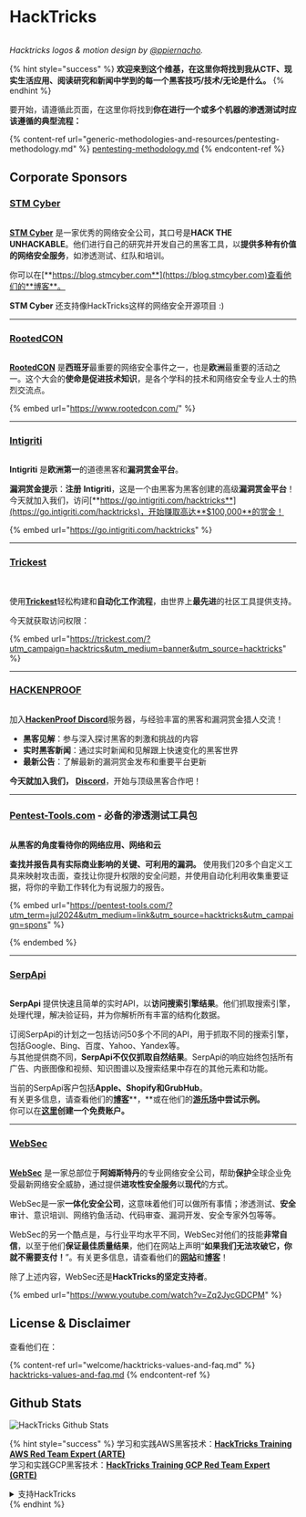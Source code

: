 # HackTricks

<figure><img src=".gitbook/assets/hacktricks.gif" alt=""><figcaption></figcaption></figure>

_Hacktricks logos & motion design by_ [_@ppiernacho_](https://www.instagram.com/ppieranacho/)_._

{% hint style="success" %}
**欢迎来到这个维基，在这里你将找到我从CTF、现实生活应用、阅读研究和新闻中学到的每一个黑客技巧/技术/无论是什么。**
{% endhint %}

要开始，请遵循此页面，在这里你将找到**你在进行一个或多个机器的渗透测试时应该遵循的典型流程：**

{% content-ref url="generic-methodologies-and-resources/pentesting-methodology.md" %}
[pentesting-methodology.md](generic-methodologies-and-resources/pentesting-methodology.md)
{% endcontent-ref %}

## Corporate Sponsors

### [STM Cyber](https://www.stmcyber.com)

<figure><img src=".gitbook/assets/stm (1).png" alt=""><figcaption></figcaption></figure>

[**STM Cyber**](https://www.stmcyber.com) 是一家优秀的网络安全公司，其口号是**HACK THE UNHACKABLE**。他们进行自己的研究并开发自己的黑客工具，以**提供多种有价值的网络安全服务**，如渗透测试、红队和培训。

你可以在[**https://blog.stmcyber.com**](https://blog.stmcyber.com)查看他们的**博客**。

**STM Cyber** 还支持像HackTricks这样的网络安全开源项目 :)

***

### [RootedCON](https://www.rootedcon.com/)

<figure><img src=".gitbook/assets/image (45).png" alt=""><figcaption></figcaption></figure>

[**RootedCON**](https://www.rootedcon.com) 是**西班牙**最重要的网络安全事件之一，也是**欧洲**最重要的活动之一。这个大会的**使命是促进技术知识**，是各个学科的技术和网络安全专业人士的热烈交流点。

{% embed url="https://www.rootedcon.com/" %}

***

### [Intigriti](https://www.intigriti.com)

<figure><img src=".gitbook/assets/image (47).png" alt=""><figcaption></figcaption></figure>

**Intigriti** 是**欧洲第一**的道德黑客和**漏洞赏金平台**。

**漏洞赏金提示**：**注册** **Intigriti**，这是一个由黑客为黑客创建的高级**漏洞赏金平台**！今天就加入我们，访问[**https://go.intigriti.com/hacktricks**](https://go.intigriti.com/hacktricks)，开始赚取高达**$100,000**的赏金！

{% embed url="https://go.intigriti.com/hacktricks" %}

***

### [Trickest](https://trickest.com/?utm\_campaign=hacktrics\&utm\_medium=banner\&utm\_source=hacktricks)

<figure><img src=".gitbook/assets/image (48).png" alt=""><figcaption></figcaption></figure>

\
使用[**Trickest**](https://trickest.com/?utm\_campaign=hacktrics\&utm\_medium=banner\&utm\_source=hacktricks)轻松构建和**自动化工作流程**，由世界上**最先进**的社区工具提供支持。

今天就获取访问权限：

{% embed url="https://trickest.com/?utm_campaign=hacktrics&utm_medium=banner&utm_source=hacktricks" %}

***

### [HACKENPROOF](https://bit.ly/3xrrDrL)

<figure><img src=".gitbook/assets/image (50).png" alt=""><figcaption></figcaption></figure>

加入[**HackenProof Discord**](https://discord.com/invite/N3FrSbmwdy)服务器，与经验丰富的黑客和漏洞赏金猎人交流！

* **黑客见解**：参与深入探讨黑客的刺激和挑战的内容
* **实时黑客新闻**：通过实时新闻和见解跟上快速变化的黑客世界
* **最新公告**：了解最新的漏洞赏金发布和重要平台更新

**今天就加入我们，** [**Discord**](https://discord.com/invite/N3FrSbmwdy)，开始与顶级黑客合作吧！

***

### [Pentest-Tools.com](https://pentest-tools.com/?utm\_term=jul2024\&utm\_medium=link\&utm\_source=hacktricks\&utm\_campaign=spons) - 必备的渗透测试工具包

<figure><img src="/.gitbook/assets/pentest-tools.svg" alt=""><figcaption></figcaption></figure>

**从黑客的角度看待你的网络应用、网络和云**

**查找并报告具有实际商业影响的关键、可利用的漏洞。** 使用我们20多个自定义工具来映射攻击面，查找让你提升权限的安全问题，并使用自动化利用收集重要证据，将你的辛勤工作转化为有说服力的报告。

{% embed url="https://pentest-tools.com/?utm_term=jul2024&utm_medium=link&utm_source=hacktricks&utm_campaign=spons" %}


{% endembed %}

***

### [SerpApi](https://serpapi.com/)

<figure><img src=".gitbook/assets/image (1254).png" alt=""><figcaption></figcaption></figure>

**SerpApi** 提供快速且简单的实时API，以**访问搜索引擎结果**。他们抓取搜索引擎，处理代理，解决验证码，并为你解析所有丰富的结构化数据。

订阅SerpApi的计划之一包括访问50多个不同的API，用于抓取不同的搜索引擎，包括Google、Bing、百度、Yahoo、Yandex等。\
与其他提供商不同，**SerpApi不仅仅抓取自然结果**。SerpApi的响应始终包括所有广告、内嵌图像和视频、知识图谱以及搜索结果中存在的其他元素和功能。

当前的SerpApi客户包括**Apple、Shopify和GrubHub**。\
有关更多信息，请查看他们的[**博客**](https://serpapi.com/blog/)**，**或在他们的[**游乐场**](https://serpapi.com/playground)**中尝试示例。**\
你可以在[**这里**](https://serpapi.com/users/sign\_up)**创建一个免费账户。**

***

### [WebSec](https://websec.nl/)

<figure><img src=".gitbook/assets/websec (1).svg" alt=""><figcaption></figcaption></figure>

[**WebSec**](https://websec.nl) 是一家总部位于**阿姆斯特丹**的专业网络安全公司，帮助**保护**全球企业免受最新网络安全威胁，通过提供**进攻性安全服务**以**现代**的方式。

WebSec是一家**一体化安全公司**，这意味着他们可以做所有事情；渗透测试、**安全**审计、意识培训、网络钓鱼活动、代码审查、漏洞开发、安全专家外包等等。

WebSec的另一个酷点是，与行业平均水平不同，WebSec对他们的技能**非常自信**，以至于他们**保证最佳质量结果**，他们在网站上声明“**如果我们无法攻破它，你就不需要支付！**”。有关更多信息，请查看他们的[**网站**](https://websec.nl/en/)和[**博客**](https://websec.nl/blog/)！

除了上述内容，WebSec还是**HackTricks的坚定支持者**。

{% embed url="https://www.youtube.com/watch?v=Zq2JycGDCPM" %}

## License & Disclaimer

查看他们在：

{% content-ref url="welcome/hacktricks-values-and-faq.md" %}
[hacktricks-values-and-faq.md](welcome/hacktricks-values-and-faq.md)
{% endcontent-ref %}

## Github Stats

![HackTricks Github Stats](https://repobeats.axiom.co/api/embed/68f8746802bcf1c8462e889e6e9302d4384f164b.svg)

{% hint style="success" %}
学习和实践AWS黑客技术：<img src=".gitbook/assets/arte.png" alt="" data-size="line">[**HackTricks Training AWS Red Team Expert (ARTE)**](https://training.hacktricks.xyz/courses/arte)<img src=".gitbook/assets/arte.png" alt="" data-size="line">\
学习和实践GCP黑客技术：<img src=".gitbook/assets/grte.png" alt="" data-size="line">[**HackTricks Training GCP Red Team Expert (GRTE)**<img src=".gitbook/assets/grte.png" alt="" data-size="line">](https://training.hacktricks.xyz/courses/grte)

<details>

<summary>支持HackTricks</summary>

* 查看[**订阅计划**](https://github.com/sponsors/carlospolop)!
* **加入** 💬 [**Discord群组**](https://discord.gg/hRep4RUj7f)或[**电报群组**](https://t.me/peass)，或**在Twitter上关注**我们 🐦 [**@hacktricks\_live**](https://twitter.com/hacktricks\_live)**.**
* **通过向** [**HackTricks**](https://github.com/carlospolop/hacktricks)和[**HackTricks Cloud**](https://github.com/carlospolop/hacktricks-cloud) GitHub库提交PR来分享黑客技巧。

</details>
{% endhint %}
